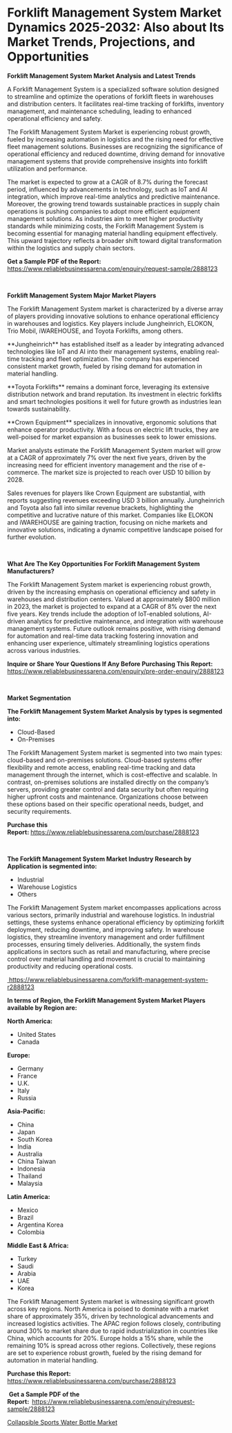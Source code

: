 <p><h1>Forklift Management System Market Dynamics 2025-2032: Also about Its Market Trends, Projections, and Opportunities</h1></p><p><strong>Forklift Management System Market Analysis and Latest Trends</strong></p>
<p><p>A Forklift Management System is a specialized software solution designed to streamline and optimize the operations of forklift fleets in warehouses and distribution centers. It facilitates real-time tracking of forklifts, inventory management, and maintenance scheduling, leading to enhanced operational efficiency and safety. </p><p>The Forklift Management System Market is experiencing robust growth, fueled by increasing automation in logistics and the rising need for effective fleet management solutions. Businesses are recognizing the significance of operational efficiency and reduced downtime, driving demand for innovative management systems that provide comprehensive insights into forklift utilization and performance. </p><p>The market is expected to grow at a CAGR of 8.7% during the forecast period, influenced by advancements in technology, such as IoT and AI integration, which improve real-time analytics and predictive maintenance. Moreover, the growing trend towards sustainable practices in supply chain operations is pushing companies to adopt more efficient equipment management solutions. As industries aim to meet higher productivity standards while minimizing costs, the Forklift Management System is becoming essential for managing material handling equipment effectively. This upward trajectory reflects a broader shift toward digital transformation within the logistics and supply chain sectors.</p></p>
<p><strong>Get a Sample PDF of the Report:&nbsp;</strong> <a href="https://www.reliablebusinessarena.com/enquiry/request-sample/2888123?utm_campaign=1892&utm_medium=2&utm_source=Github&utm_content=ia&utm_term=14032025&utm_id=forklift-management-system">https://www.reliablebusinessarena.com/enquiry/request-sample/2888123</a></p>
<p>&nbsp;</p>
<p><strong>Forklift Management System Major Market Players</strong></p>
<p><p>The Forklift Management System market is characterized by a diverse array of players providing innovative solutions to enhance operational efficiency in warehouses and logistics. Key players include Jungheinrich, ELOKON, Trio Mobil, iWAREHOUSE, and Toyota Forklifts, among others.</p><p>**Jungheinrich** has established itself as a leader by integrating advanced technologies like IoT and AI into their management systems, enabling real-time tracking and fleet optimization. The company has experienced consistent market growth, fueled by rising demand for automation in material handling. </p><p>**Toyota Forklifts** remains a dominant force, leveraging its extensive distribution network and brand reputation. Its investment in electric forklifts and smart technologies positions it well for future growth as industries lean towards sustainability.</p><p>**Crown Equipment** specializes in innovative, ergonomic solutions that enhance operator productivity. With a focus on electric lift trucks, they are well-poised for market expansion as businesses seek to lower emissions.</p><p>Market analysts estimate the Forklift Management System market will grow at a CAGR of approximately 7% over the next five years, driven by the increasing need for efficient inventory management and the rise of e-commerce. The market size is projected to reach over USD 10 billion by 2028.</p><p>Sales revenues for players like Crown Equipment are substantial, with reports suggesting revenues exceeding USD 3 billion annually. Jungheinrich and Toyota also fall into similar revenue brackets, highlighting the competitive and lucrative nature of this market. Companies like ELOKON and iWAREHOUSE are gaining traction, focusing on niche markets and innovative solutions, indicating a dynamic competitive landscape poised for further evolution.</p></p>
<p>&nbsp;</p>
<p><strong>What Are The Key Opportunities For Forklift Management System Manufacturers?</strong></p>
<p><p>The Forklift Management System market is experiencing robust growth, driven by the increasing emphasis on operational efficiency and safety in warehouses and distribution centers. Valued at approximately $800 million in 2023, the market is projected to expand at a CAGR of 8% over the next five years. Key trends include the adoption of IoT-enabled solutions, AI-driven analytics for predictive maintenance, and integration with warehouse management systems. Future outlook remains positive, with rising demand for automation and real-time data tracking fostering innovation and enhancing user experience, ultimately streamlining logistics operations across various industries.</p></p>
<p><strong>Inquire or Share Your Questions If Any Before Purchasing This Report:</strong> <a href="https://www.reliablebusinessarena.com/enquiry/pre-order-enquiry/2888123?utm_campaign=1892&utm_medium=2&utm_source=Github&utm_content=ia&utm_term=14032025&utm_id=forklift-management-system">https://www.reliablebusinessarena.com/enquiry/pre-order-enquiry/2888123</a></p>
<p>&nbsp;</p>
<p><strong>Market Segmentation</strong></p>
<p><strong>The Forklift Management System Market Analysis by types is segmented into:</strong></p>
<p><ul><li>Cloud-Based</li><li>On-Premises</li></ul></p>
<p><p>The Forklift Management System market is segmented into two main types: cloud-based and on-premises solutions. Cloud-based systems offer flexibility and remote access, enabling real-time tracking and data management through the internet, which is cost-effective and scalable. In contrast, on-premises solutions are installed directly on the company’s servers, providing greater control and data security but often requiring higher upfront costs and maintenance. Organizations choose between these options based on their specific operational needs, budget, and security requirements.</p></p>
<p><strong>Purchase this Report:&nbsp;</strong><a href="https://www.reliablebusinessarena.com/purchase/2888123?utm_campaign=1892&utm_medium=2&utm_source=Github&utm_content=ia&utm_term=14032025&utm_id=forklift-management-system">https://www.reliablebusinessarena.com/purchase/2888123</a></p>
<p>&nbsp;</p>
<p><strong>The Forklift Management System Market Industry Research by Application is segmented into:</strong></p>
<p><ul><li>Industrial</li><li>Warehouse Logistics</li><li>Others</li></ul></p>
<p><p>The Forklift Management System market encompasses applications across various sectors, primarily industrial and warehouse logistics. In industrial settings, these systems enhance operational efficiency by optimizing forklift deployment, reducing downtime, and improving safety. In warehouse logistics, they streamline inventory management and order fulfillment processes, ensuring timely deliveries. Additionally, the system finds applications in sectors such as retail and manufacturing, where precise control over material handling and movement is crucial to maintaining productivity and reducing operational costs.</p></p>
<p><a href="https://www.reliablebusinessarena.com/forklift-management-system-r2888123?utm_campaign=1892&utm_medium=2&utm_source=Github&utm_content=ia&utm_term=14032025&utm_id=forklift-management-system">&nbsp;https://www.reliablebusinessarena.com/forklift-management-system-r2888123</a></p>
<p><strong>In terms of Region, the Forklift Management System Market Players available by Region are:</strong></p>
<p>
    <p> <strong> North America: </strong>
        <ul>
            <li>United States</li>
            <li>Canada</li>
        </ul>
        </p> 
    <p> <strong> Europe: </strong>
        <ul>
            <li>Germany</li>
            <li>France</li>
            <li>U.K.</li>
            <li>Italy</li>
            <li>Russia</li>
        </ul>
        </p> 
    <p> <strong> Asia-Pacific: </strong>
        <ul>
            <li>China</li>
            <li>Japan</li>
            <li>South Korea</li>
            <li>India</li>
            <li>Australia</li>
            <li>China Taiwan</li>
            <li>Indonesia</li>
            <li>Thailand</li>
            <li>Malaysia</li>
        </ul>
        </p> 
    <p> <strong> Latin America: </strong>
        <ul>
            <li>Mexico</li>
            <li>Brazil</li>
            <li>Argentina Korea</li>
            <li>Colombia</li>
        </ul>
        </p> 
    <p> <strong> Middle East & Africa: </strong>
        <ul>
            <li>Turkey</li>
            <li>Saudi</li>
            <li>Arabia</li>
            <li>UAE</li>
            <li>Korea</li>
        </ul>
    </p>
    </p>
<p><p>The Forklift Management System market is witnessing significant growth across key regions. North America is poised to dominate with a market share of approximately 35%, driven by technological advancements and increased logistics activities. The APAC region follows closely, contributing around 30% to market share due to rapid industrialization in countries like China, which accounts for 20%. Europe holds a 15% share, while the remaining 10% is spread across other regions. Collectively, these regions are set to experience robust growth, fueled by the rising demand for automation in material handling.</p></p>
<p><strong>Purchase this Report: </strong><a href="https://www.reliablebusinessarena.com/purchase/2888123?utm_campaign=1892&utm_medium=2&utm_source=Github&utm_content=ia&utm_term=14032025&utm_id=forklift-management-system">https://www.reliablebusinessarena.com/purchase/2888123</a></p>
<p>&nbsp;<strong>Get a Sample PDF of the Report:&nbsp;&nbsp;</strong><a href="https://www.reliablebusinessarena.com/enquiry/request-sample/2888123?utm_campaign=1892&utm_medium=2&utm_source=Github&utm_content=ia&utm_term=14032025&utm_id=forklift-management-system">https://www.reliablebusinessarena.com/enquiry/request-sample/2888123</a></p>
<p><strong></strong></p>
<p><p><a href="https://github.com/provorikovar/Market-Research-Report-List-7/blob/main/collapsible-sports-water-bottle-market.md?utm_campaign=1892&utm_medium=2&utm_source=Github&utm_content=ia&utm_term=14032025&utm_id=forklift-management-system">Collapsible Sports Water Bottle Market</a></p></p>